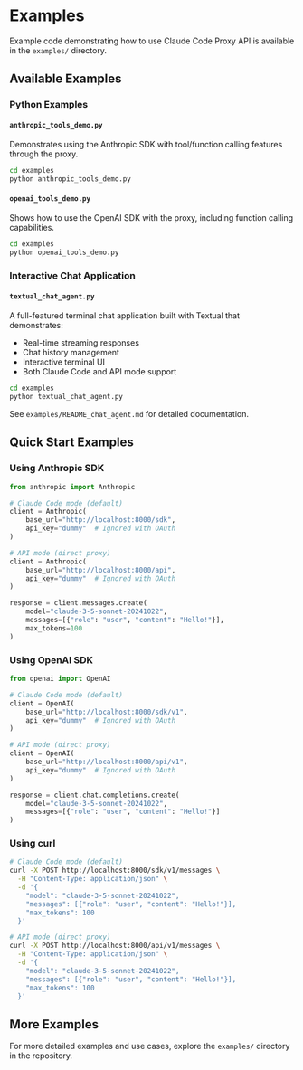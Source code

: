 # Examples

Example code demonstrating how to use Claude Code Proxy API is available in the `examples/` directory.

## Available Examples

### Python Examples

#### `anthropic_tools_demo.py`
Demonstrates using the Anthropic SDK with tool/function calling features through the proxy.

```bash
cd examples
python anthropic_tools_demo.py
```

#### `openai_tools_demo.py`
Shows how to use the OpenAI SDK with the proxy, including function calling capabilities.

```bash
cd examples
python openai_tools_demo.py
```

### Interactive Chat Application

#### `textual_chat_agent.py`
A full-featured terminal chat application built with Textual that demonstrates:
- Real-time streaming responses
- Chat history management
- Interactive terminal UI
- Both Claude Code and API mode support

```bash
cd examples
python textual_chat_agent.py
```

See `examples/README_chat_agent.md` for detailed documentation.

## Quick Start Examples

### Using Anthropic SDK

```python
from anthropic import Anthropic

# Claude Code mode (default)
client = Anthropic(
    base_url="http://localhost:8000/sdk",
    api_key="dummy"  # Ignored with OAuth
)

# API mode (direct proxy)
client = Anthropic(
    base_url="http://localhost:8000/api",
    api_key="dummy"  # Ignored with OAuth
)

response = client.messages.create(
    model="claude-3-5-sonnet-20241022",
    messages=[{"role": "user", "content": "Hello!"}],
    max_tokens=100
)
```

### Using OpenAI SDK

```python
from openai import OpenAI

# Claude Code mode (default)
client = OpenAI(
    base_url="http://localhost:8000/sdk/v1",
    api_key="dummy"  # Ignored with OAuth
)

# API mode (direct proxy)
client = OpenAI(
    base_url="http://localhost:8000/api/v1",
    api_key="dummy"  # Ignored with OAuth
)

response = client.chat.completions.create(
    model="claude-3-5-sonnet-20241022",
    messages=[{"role": "user", "content": "Hello!"}]
)
```

### Using curl

```bash
# Claude Code mode (default)
curl -X POST http://localhost:8000/sdk/v1/messages \
  -H "Content-Type: application/json" \
  -d '{
    "model": "claude-3-5-sonnet-20241022",
    "messages": [{"role": "user", "content": "Hello!"}],
    "max_tokens": 100
  }'

# API mode (direct proxy)
curl -X POST http://localhost:8000/api/v1/messages \
  -H "Content-Type: application/json" \
  -d '{
    "model": "claude-3-5-sonnet-20241022",
    "messages": [{"role": "user", "content": "Hello!"}],
    "max_tokens": 100
  }'
```

## More Examples

For more detailed examples and use cases, explore the `examples/` directory in the repository.
